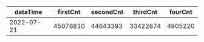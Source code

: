 |dataTime|firstCnt|secondCnt|thirdCnt|fourCnt|
|-|-|-|-|-|
|2022-07-21|45078810|44643393|33422874|4905220|